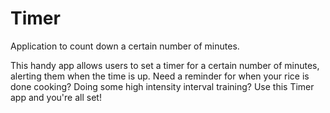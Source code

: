 # Timer
Application to count down a certain number of minutes.

This handy app allows users to set a timer for a certain number of minutes, alerting them when the time is up. Need a reminder for when your rice is done cooking? Doing some high intensity interval training? Use this Timer app and you're all set!
